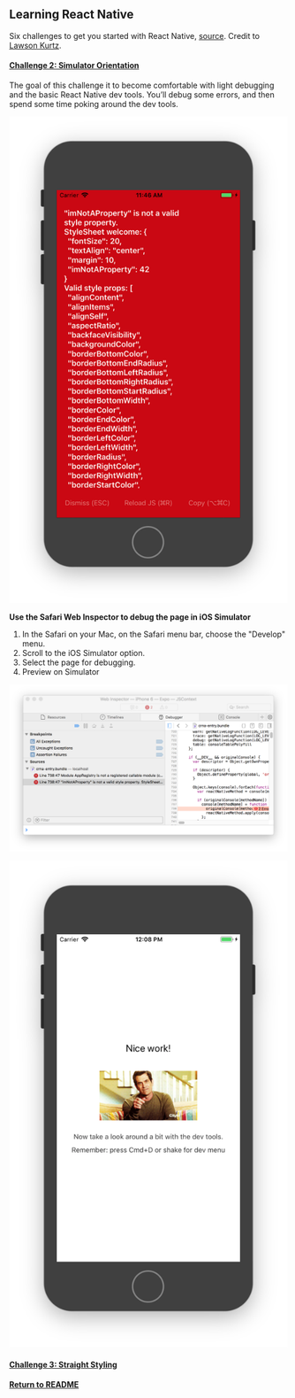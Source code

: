 ## Learning React Native
Six challenges to get you started with React Native, [source](https://share.viget.com/sxsw/learning-react-native/index.html). Credit to [Lawson Kurtz](https://gitlab.com/ltk).

#### [Challenge 2: Simulator Orientation](https://share.viget.com/sxsw/learning-react-native/lessons/2-simulator-orientation/index.html)
The goal of this challenge it to become comfortable with light debugging and the basic React Native dev tools. You’ll debug some errors, and then spend some time poking around the dev tools.

![Simulator Orientation Broken](../resources/Simulator_Orientation_Broken.png)

<b>Use the Safari Web Inspector to debug the page in iOS Simulator</b>
1. In the Safari on your Mac, on the Safari menu bar, choose the "Develop" menu.
2. Scroll to the iOS Simulator option.
3. Select the page for debugging.
4. Preview on Simulator

![Simulator Orientation Debug](../resources/Simulator_Orientation_Debug.png)

![Simulator Orientation Final](../resources/Simulator_Orientation_Final.png)

#### [Challenge 3: Straight Styling](./Straight_Styling.md)

#### [Return to README](../README.md#learning_react_native)
